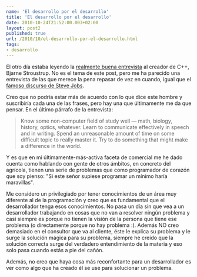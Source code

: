 ```yaml
---
name: 'El desarrollo por el desarrollo'
title: 'El desarrollo por el desarrollo'
date: 2010-10-24T21:52:00.003+02:00
layout: post2
published: true
url: /2010/10/el-desarrollo-por-el-desarrollo.html
tags: 
- desarrollo
---
```


El otro día estaba leyendo la [realmente buena entrevista](http://www.wired.com/thisdayintech/2010/10/1014cplusplus-released/all/1) al creador de C++, Bjarne Stroustrup. No es el tema de este post, pero me ha parecido una entrevista de las que merece la pena repasar de vez en cuando, igual que el [famoso discurso de Steve Jobs](http://www.youtube.com/watch?v=D1R-jKKp3NA).  
  
Creo que no podría estar más de acuerdo con lo que dice este hombre y suscribiría cada una de las frases, pero hay una que últimamente me da que pensar. En el último párrafo de la entrevista:  
  

> Know some non-computer field of study well — math, biology, history, optics, whatever. Learn to communicate effectively in speech and in writing. Spend an unreasonable amount of time on some difficult topic to really master it. Try to do something that might make a difference in the world.

  
  
Y es que en mi últimamente-más-activa faceta de comercial me he dado cuenta como hablando con gente de otros ámbitos, en concreto del agrícola, tienen una serie de problemas que como programador de corazón que soy pienso: "Si este señor supiese programar un mínimo haría maravillas".  
  
Me considero un privilegiado por tener conocimientos de un área muy diferente al de la programación y creo que es fundamental que el desarrollador tenga esos conocimientos. No pasa un día sin que vea a un desarrollador trabajando en cosas que no van a resolver ningún problema y casi siempre es porque no tienen la visión de la persona que tiene ese problema (o directamente porque no hay problema :). Además NO creo demasiado en el consultor que va al cliente, éste le explica su problema y le surge la solución mágica para su problema, siempre he creído que la solución correcta surge del verdadero entendimiento de la materia y eso solo pasa cuando estás a pie del cañón.

  

Además, no creo que haya cosa más reconfortante para un desarrollador es ver como algo que ha creado él se use para solucionar un problema.